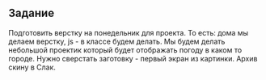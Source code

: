 ## Задание

Подготовить верстку на понедельник для проекта. То есть: дома мы делаем верстку,
js - в классе будем делать.
Мы будем делать небольшой проектик который будет отображать погоду в каком то городе.
Нужно сверстать заготовку - первый экран из картинки. Архив скину в Слак.

